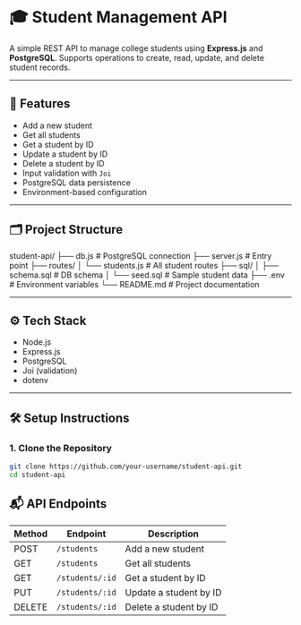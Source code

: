 # 🎓 Student Management API

A simple REST API to manage college students using **Express.js** and **PostgreSQL**. Supports operations to create, read, update, and delete student records.

---

## 🚀 Features

- Add a new student
- Get all students
- Get a student by ID
- Update a student by ID
- Delete a student by ID
- Input validation with `Joi`
- PostgreSQL data persistence
- Environment-based configuration

---

## 🗂️ Project Structure

student-api/
├── db.js # PostgreSQL connection
├── server.js # Entry point
├── routes/
│ └── students.js # All student routes
├── sql/
│ ├── schema.sql # DB schema
│ └── seed.sql # Sample student data
├── .env # Environment variables
└── README.md # Project documentation



---

## ⚙️ Tech Stack

- Node.js
- Express.js
- PostgreSQL
- Joi (validation)
- dotenv

---

## 🛠️ Setup Instructions

### 1. Clone the Repository

```bash
git clone https://github.com/your-username/student-api.git
cd student-api
```
## 📬 API Endpoints

| Method | Endpoint         | Description           |
|--------|------------------|-----------------------|
| POST   | `/students`      | Add a new student     |
| GET    | `/students`      | Get all students      |
| GET    | `/students/:id`  | Get a student by ID   |
| PUT    | `/students/:id`  | Update a student by ID|
| DELETE | `/students/:id`  | Delete a student by ID|


